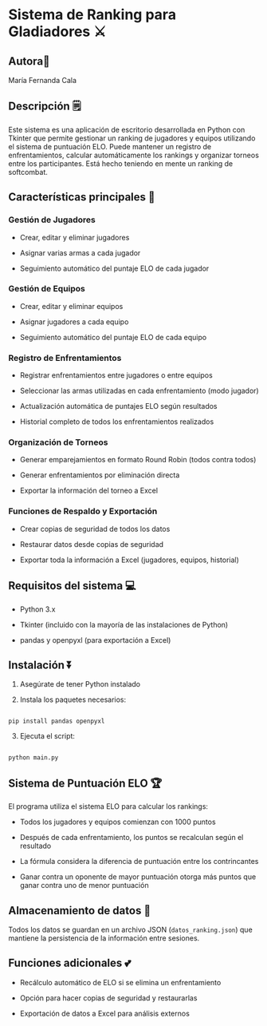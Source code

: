 #  Sistema de Ranking para Gladiadores ⚔️

##  Autora🥝
María Fernanda Cala

##  Descripción 🗒️

Este sistema es una aplicación de escritorio desarrollada en Python con Tkinter que permite gestionar un ranking de jugadores y equipos utilizando el sistema de puntuación ELO. Puede mantener un registro de enfrentamientos, calcular automáticamente los rankings y organizar torneos entre los participantes. Está hecho teniendo en mente un ranking de softcombat.

  

##  Características principales 🌷

  

###  Gestión de Jugadores 

- Crear, editar y eliminar jugadores

- Asignar varias armas a cada jugador

- Seguimiento automático del puntaje ELO de cada jugador

  

###  Gestión de Equipos

- Crear, editar y eliminar equipos

- Asignar jugadores a cada equipo

- Seguimiento automático del puntaje ELO de cada equipo

  

###  Registro de Enfrentamientos

- Registrar enfrentamientos entre jugadores o entre equipos

- Seleccionar las armas utilizadas en cada enfrentamiento (modo jugador)

- Actualización automática de puntajes ELO según resultados

- Historial completo de todos los enfrentamientos realizados

  

###  Organización de Torneos

- Generar emparejamientos en formato Round Robin (todos contra todos)

- Generar enfrentamientos por eliminación directa

- Exportar la información del torneo a Excel

  

###  Funciones de Respaldo y Exportación

- Crear copias de seguridad de todos los datos

- Restaurar datos desde copias de seguridad

- Exportar toda la información a Excel (jugadores, equipos, historial)

  

##  Requisitos del sistema 💻

- Python 3.x

- Tkinter (incluido con la mayoría de las instalaciones de Python)

- pandas y openpyxl (para exportación a Excel)

  

##  Instalación ⏬

  

1. Asegúrate de tener Python instalado

2. Instala los paquetes necesarios:

```

pip install pandas openpyxl

```

3. Ejecuta el script:

```

python main.py

```


##  Sistema de Puntuación ELO 🏆

  

El programa utiliza el sistema ELO para calcular los rankings:

- Todos los jugadores y equipos comienzan con 1000 puntos

- Después de cada enfrentamiento, los puntos se recalculan según el resultado

- La fórmula considera la diferencia de puntuación entre los contrincantes

- Ganar contra un oponente de mayor puntuación otorga más puntos que ganar contra uno de menor puntuación

  

##  Almacenamiento de datos 📖

Todos los datos se guardan en un archivo JSON (`datos_ranking.json`) que mantiene la persistencia de la información entre sesiones.

  

##  Funciones adicionales 💕

- Recálculo automático de ELO si se elimina un enfrentamiento

- Opción para hacer copias de seguridad y restaurarlas

- Exportación de datos a Excel para análisis externos